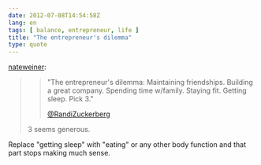 ```yaml
---
date: 2012-07-08T14:54:58Z
lang: en
tags: [ balance, entrepreneur, life ]
title: "The entrepreneur's dilemma"
type: quote
---
```


[nateweiner](http://blog.ideashower.com/post/15459032032/the-entrepreneurs-dilemma-maintaining):

> > "The entrepreneur's dilemma: Maintaining friendships. Building a
> > great company. Spending time w/family. Staying fit. Getting sleep.
> > Pick 3."
> >
> > [\@RandiZuckerberg](https://twitter.com/#!/randizuckerberg/status/145030699966136320)
>
> 3 seems generous.

Replace "getting sleep" with "eating" or any other body function and
that part stops making much sense.
